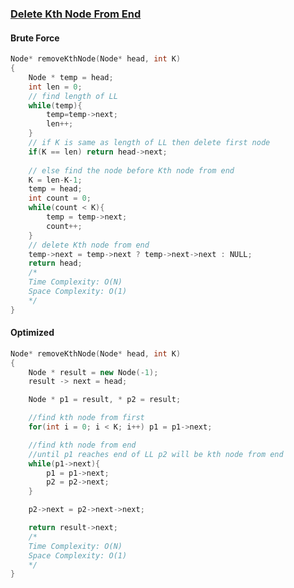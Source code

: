 ### [Delete Kth Node From End](https://www.codingninjas.com/codestudio/problems/delete-kth-node-from-end_8230725?challengeSlug=striver-sde-challenge)

#### Brute Force

```cpp
Node* removeKthNode(Node* head, int K)
{
    Node * temp = head;
    int len = 0;
    // find length of LL
    while(temp){
        temp=temp->next;
        len++;
    }
    // if K is same as length of LL then delete first node
    if(K == len) return head->next;
    
    // else find the node before Kth node from end
    K = len-K-1;
    temp = head;
    int count = 0;
    while(count < K){
        temp = temp->next;
        count++;
    }
    // delete Kth node from end
    temp->next = temp->next ? temp->next->next : NULL;
    return head;
    /*
    Time Complexity: O(N)
    Space Complexity: O(1)
    */
}
```

#### Optimized
```cpp
Node* removeKthNode(Node* head, int K)
{
    Node * result = new Node(-1);
    result -> next = head;

    Node * p1 = result, * p2 = result;

    //find kth node from first
    for(int i = 0; i < K; i++) p1 = p1->next;

    //find kth node from end
    //until p1 reaches end of LL p2 will be kth node from end
    while(p1->next){
        p1 = p1->next;
        p2 = p2->next;
    }

    p2->next = p2->next->next;

    return result->next;
    /*
    Time Complexity: O(N)
    Space Complexity: O(1)
    */
}
```